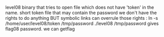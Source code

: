 level08 binary that tries to open file which does not have 'token' in the name.
short token file that may contain the password
we don't have the rights to do anything
BUT symbolic links can overrule those rights :
ln -s /home/user/level08/token /tmp/password
./level08 /tmp/password gives flag08 password.
we can getflag